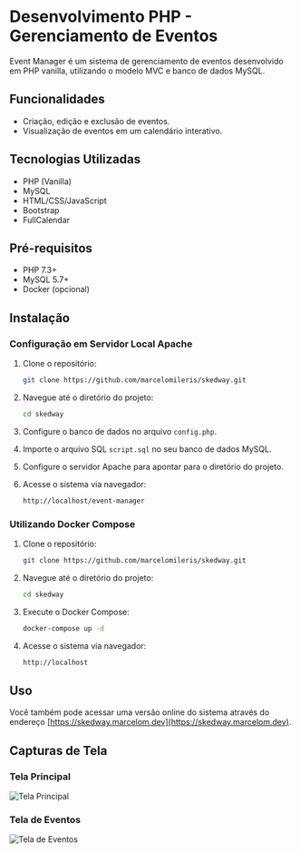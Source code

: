 # Desenvolvimento PHP - Gerenciamento de Eventos

Event Manager é um sistema de gerenciamento de eventos desenvolvido em PHP vanilla, utilizando o modelo MVC e banco de dados MySQL.

## Funcionalidades

- Criação, edição e exclusão de eventos.
- Visualização de eventos em um calendário interativo.

## Tecnologias Utilizadas

- PHP (Vanilla)
- MySQL
- HTML/CSS/JavaScript
- Bootstrap
- FullCalendar

## Pré-requisitos

- PHP 7.3+
- MySQL 5.7+
- Docker (opcional)

## Instalação

### Configuração em Servidor Local Apache

1. Clone o repositório:
    ```sh
    git clone https://github.com/marcelomileris/skedway.git
    ```

2. Navegue até o diretório do projeto:
    ```sh
    cd skedway
    ```

3. Configure o banco de dados no arquivo `config.php`.

4. Importe o arquivo SQL `script.sql` no seu banco de dados MySQL.

5. Configure o servidor Apache para apontar para o diretório do projeto.

6. Acesse o sistema via navegador:
    ```sh
    http://localhost/event-manager
    ```

### Utilizando Docker Compose

1. Clone o repositório:
    ```sh
    git clone https://github.com/marcelomileris/skedway.git
    ```

2. Navegue até o diretório do projeto:
    ```sh
    cd skedway
    ```

3. Execute o Docker Compose:
    ```sh
    docker-compose up -d
    ```

4. Acesse o sistema via navegador:
    ```sh
    http://localhost
    ```

## Uso

Você também pode acessar uma versão online do sistema através do endereço [https://skedway.marcelom.dev](https://skedway.marcelom.dev).

## Capturas de Tela

### Tela Principal
![Tela Principal](images/dashboard.png)

### Tela de Eventos
![Tela de Eventos](images/events.png)

